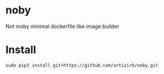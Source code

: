 # noby

Not moby minimal dockerfile like image builder

# Install

    sudo pip3 install git+https://github.com/artizirk/noby.git
